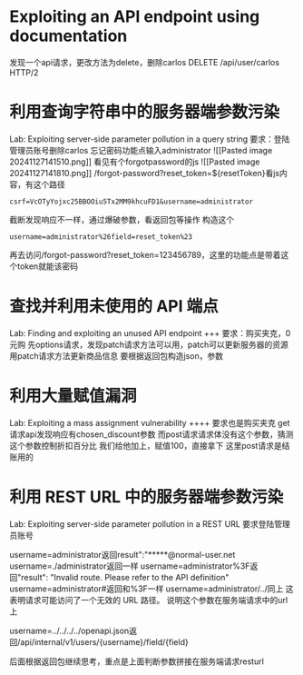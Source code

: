 # Exploiting an API endpoint using documentation
发现一个api请求，更改方法为delete，删除carlos
DELETE /api/user/carlos HTTP/2

# 利用查询字符串中的服务器端参数污染
Lab: Exploiting server-side parameter pollution in a query string
要求：登陆管理员账号删除carlos
忘记密码功能点输入administrator
![[Pasted image 20241127141510.png]]
看见有个forgotpassword的js
![[Pasted image 20241127141810.png]]
/forgot-password?reset_token=${resetToken}看js内容，有这个路径

```POST请求体
csrf=VcOTyYojxc25BBOOiu5Tx2MM9khcuFD1&username=administrator
```
截断发现响应不一样，通过爆破参数，看返回包等操作
构造这个
```
username=administrator%26field=reset_token%23
```
再去访问/forgot-password?reset_token=123456789，这里的功能点是带着这个token就能该密码

# 查找并利用未使用的 API 端点
Lab: Finding and exploiting an unused API endpoint
+++
要求：购买夹克，0元购
先options请求，发现patch请求方法可以用，patch可以更新服务器的资源
用patch请求方法更新商品信息
要根据返回包构造json，参数

# 利用大量赋值漏洞
Lab: Exploiting a mass assignment vulnerability
++++
要求也是购买夹克
get请求api发现响应有chosen_discount参数
而post请求请求体没有这个参数，猜测这个参数控制折扣百分比
我们给他加上，赋值100，直接拿下
这里post请求是结账用的

# 利用 REST URL 中的服务器端参数污染
Lab: Exploiting server-side parameter pollution in a REST URL
要求登陆管理员账号

username=administrator返回result":"*****@normal-user.net
username=./administrator返回一样
username=administrator%3F返回"result": "Invalid route. Please refer to the API definition"
username=administrator#返回和%3F一样
username=administrator/../同上
这表明请求可能访问了一个无效的 URL 路径。
说明这个参数在服务端请求中的url上

username=../../../../openapi.json返回/api/internal/v1/users/{username}/field/{field}

后面根据返回包继续思考，重点是上面判断参数拼接在服务端请求resturl